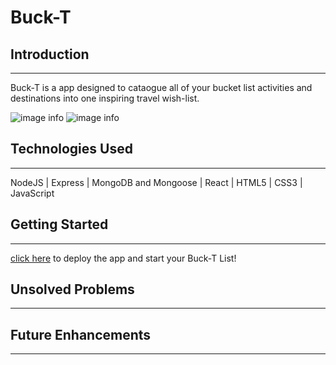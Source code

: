 # Buck-T

## Introduction
___

Buck-T is a app designed to cataogue all of your bucket list activities and destinations into one inspiring travel wish-list.

![image info]()
![image info]()

## Technologies Used
___
NodeJS | Express | MongoDB and Mongoose | React | HTML5 | CSS3 | JavaScript

## Getting Started
___

[click here](https://buck-it.netlify.app/) to deploy the app and start your Buck-T List!


## Unsolved Problems
___


## Future Enhancements
___
